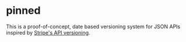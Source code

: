 # pinned

This is a proof-of-concept, date based versioning system for JSON APIs inspired by [Stripe's API versioning](https://stripe.com/blog/api-versioning).
